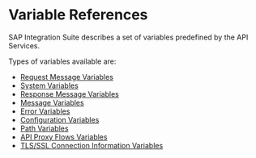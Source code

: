 <!-- loio4f8993f6abf54f59919fec23bd714ac0 -->

# Variable References

SAP Integration Suite describes a set of variables predefined by the API Services.

Types of variables available are:

-   [Request Message Variables](request-message-variables-ad60e66.md)
-   [System Variables](system-variables-7806ebf.md)
-   [Response Message Variables](response-message-variables-11bebe1.md)
-   [Message Variables](message-variables-aaf8bae.md)
-   [Error Variables](error-variables-edf281e.md)
-   [Configuration Variables](configuration-variables-12d3ea6.md)
-   [Path Variables](path-variables-4821925.md)
-   [API Proxy Flows Variables](api-proxy-flows-variables-9a4fb46.md)
-   [TLS/SSL Connection Information Variables](tls-ssl-connection-information-variables-9326107.md)

